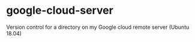 # google-cloud-server
Version control for a directory on my Google cloud remote server (Ubuntu 18.04)

